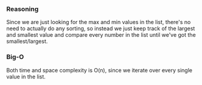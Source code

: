 ### Reasoning
Since we are just looking for the max and min values in the list, there's no need to actually do any sorting, so instead we just keep track of the largest and smallest value and compare every number in the list until we've got the smallest/largest.

### Big-O
Both time and space complexity is O(n), since we iterate over every single value in the list.

